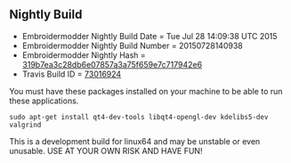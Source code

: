 
Nightly Build
------------------------------

* Embroidermodder Nightly Build Date = Tue Jul 28 14:09:38 UTC 2015
* Embroidermodder Nightly Build Number = 20150728140938
* Embroidermodder Nightly Hash = [319b7ea3c28db6e07857a3a75f659e7c717942e6](https://github.com/Embroidermodder/Embroidermodder/commit/319b7ea3c28db6e07857a3a75f659e7c717942e6)
* Travis Build ID = [73016924](https://travis-ci.org/Embroidermodder/Embroidermodder/builds/73016924)

You must have these packages installed on your machine to be able to run these applications.
```
sudo apt-get install qt4-dev-tools libqt4-opengl-dev kdelibs5-dev valgrind
```

This is a development build for linux64 and may be unstable or even unusable.
USE AT YOUR OWN RISK AND HAVE FUN!

